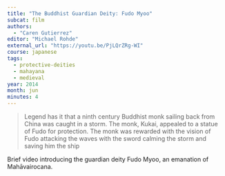 ```yaml
---
title: "The Buddhist Guardian Deity: Fudo Myoo"
subcat: film
authors:
  - "Caren Gutierrez"
editor: "Michael Rohde"
external_url: "https://youtu.be/PjLQrZRg-WI"
course: japanese
tags:
  - protective-deities
  - mahayana
  - medieval
year: 2014
month: jun
minutes: 4
---
```


>  Legend has it that a ninth century Buddhist monk sailing back from China was caught in a storm. The monk, Kukai, appealed to a statue of Fudo for protection. The monk was rewarded with the vision of Fudo attacking the waves with the sword calming the storm and saving him the ship

Brief video introducing the guardian deity Fudo Myoo, an emanation of Mahāvairocana.
